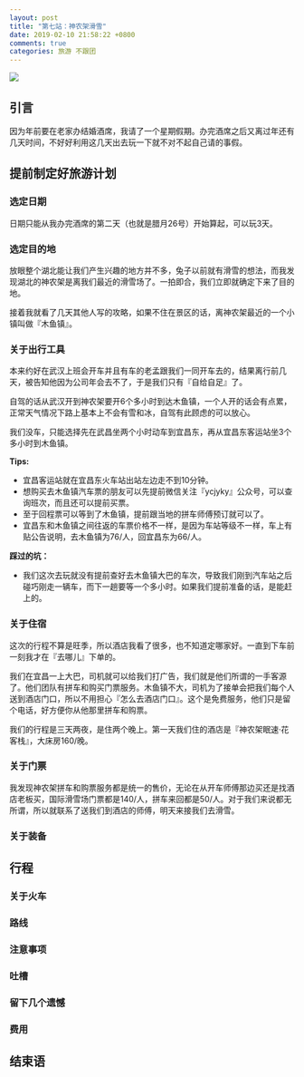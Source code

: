```yaml
---
layout: post
title: "第七站：神农架滑雪"
date: 2019-02-10 21:58:22 +0800
comments: true
categories: 旅游 不跟团
---
```


![](https://ws1.sinaimg.cn/mw690/4cc5f9b3gy1g01o9a86u4j214o0uinpd.jpg)

## 引言
 
因为年前要在老家办结婚酒席，我请了一个星期假期。办完酒席之后又离过年还有几天时间，不好好利用这几天出去玩一下就不对不起自己请的事假。

<!--more-->

## 提前制定好旅游计划

### 选定日期

日期只能从我办完酒席的第二天（也就是腊月26号）开始算起，可以玩3天。

### 选定目的地

放眼整个湖北能让我们产生兴趣的地方并不多，兔子以前就有滑雪的想法，而我发现湖北的神农架是离我们最近的滑雪场了。一拍即合，我们立即就确定下来了目的地。

接着我就看了几天其他人写的攻略，如果不住在景区的话，离神农架最近的一个小镇叫做『木鱼镇』。

### 关于出行工具

本来约好在武汉上班会开车并且有车的老孟跟我们一同开车去的，结果离行前几天，被告知他因为公司年会去不了，于是我们只有『自给自足』了。

自驾的话从武汉开到神农架要开6个多小时到达木鱼镇，一个人开的话会有点累，正常天气情况下路上基本上不会有雪和冰，自驾有此顾虑的可以放心。

我们没车，只能选择先在武昌坐两个小时动车到宜昌东，再从宜昌东客运站坐3个多小时到木鱼镇。

**Tips:**

- 宜昌客运站就在宜昌东火车站出站左边走不到10分钟。
- 想购买去木鱼镇汽车票的朋友可以先提前微信关注『ycjyky』公众号，可以查询班次，而且还可以提前买票。
- 至于回程票可以等到了木鱼镇，提前跟当地的拼车师傅预订就可以了。
- 宜昌东和木鱼镇之间往返的车票价格不一样，是因为车站等级不一样，车上有贴公告说明，去木鱼镇为76/人，回宜昌东为66/人。

**踩过的坑：**

- 我们这次去玩就没有提前查好去木鱼镇大巴的车次，导致我们刚到汽车站之后碰巧刚走一辆车，而下一趟要等一个多小时。如果我们提前准备的话，是能赶上的。

### 关于住宿

这次的行程不算是旺季，所以酒店我看了很多，也不知道定哪家好。一直到下车前一刻我才在『去哪儿』下单的。

我们在宜昌一上大巴，司机就可以给我们打广告，我们就是他们所谓的一手客源了。他们团队有拼车和购买门票服务。木鱼镇不大，司机为了接单会把我们每个人送到酒店门口，所以不用担心『怎么去酒店门口』。这个是免费服务，他们只是留个电话，好方便你从他那里拼车和购票。

我们的行程是三天两夜，是住两个晚上。第一天我们住的酒店是『神农架眠速·花客栈』，大床房160/晚。



### 关于门票

我发现神农架拼车和购票服务都是统一的售价，无论在从开车师傅那边买还是找酒店老板买，国际滑雪场门票都是140/人，拼车来回都是50/人。对于我们来说都无所谓，所以就联系了送我们到酒店的师傅，明天来接我们去滑雪。

### 关于装备




## 行程

### 关于火车


### 路线


### 注意事项



### 吐槽


### 留下几个遗憾


### 费用


## 结束语

